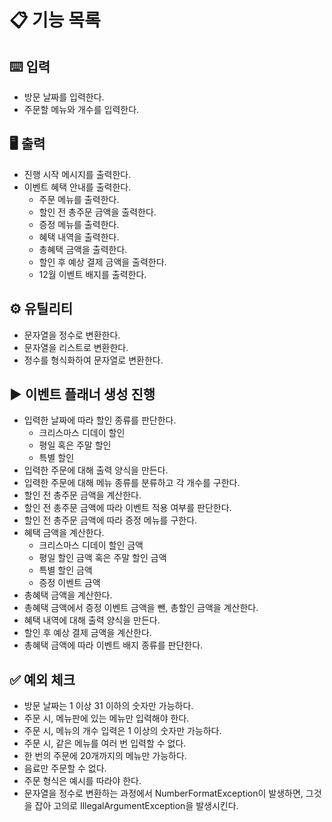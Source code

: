 # 📋 기능 목록

## ⌨️ 입력

- 방문 날짜를 입력한다.
- 주문할 메뉴와 개수를 입력한다.

## 🖥️ 출력

- 진행 시작 메시지를 출력한다.
- 이벤트 혜택 안내를 출력한다.
    - 주문 메뉴를 출력한다.
    - 할인 전 총주문 금액을 출력한다.
    - 증정 메뉴를 출력한다.
    - 혜택 내역을 출력한다.
    - 총혜택 금액을 출력한다.
    - 할인 후 예상 결제 금액을 출력한다.
    - 12월 이벤트 배지를 출력한다.

## ⚙️ 유틸리티

- 문자열을 정수로 변환한다.
- 문자열을 리스트로 변환한다.
- 정수를 형식화하여 문자열로 변환한다.

## ▶️ 이벤트 플래너 생성 진행

- 입력한 날짜에 따라 할인 종류를 판단한다.
    - 크리스마스 디데이 할인
    - 평일 혹은 주말 할인
    - 특별 할인
- 입력한 주문에 대해 출력 양식을 만든다.
- 입력한 주문에 대해 메뉴 종류를 분류하고 각 개수를 구한다.
- 할인 전 총주문 금액을 계산한다.
- 할인 전 총주문 금액에 따라 이벤트 적용 여부를 판단한다.
- 할인 전 총주문 금액에 따라 증정 메뉴를 구한다.
- 혜택 금액을 계산한다.
    - 크리스마스 디데이 할인 금액
    - 평일 할인 금액 혹은 주말 할인 금액
    - 특별 할인 금액
    - 증정 이벤트 금액
- 총혜택 금액을 계산한다.
- 총혜택 금액에서 증정 이벤트 금액을 뺀, 총할인 금액을 계산한다.
- 혜택 내역에 대해 출력 양식을 만든다.
- 할인 후 예상 결제 금액을 계산한다.
- 총혜택 금액에 따라 이벤트 배지 종류를 판단한다.

## ✅ 예외 체크

- 방문 날짜는 1 이상 31 이하의 숫자만 가능하다.
- 주문 시, 메뉴판에 있는 메뉴만 입력해야 한다.
- 주문 시, 메뉴의 개수 입력은 1 이상의 숫자만 가능하다.
- 주문 시, 같은 메뉴를 여러 번 입력할 수 없다.
- 한 번의 주문에 20개까지의 메뉴만 가능하다.
- 음료만 주문할 수 없다.
- 주문 형식은 예시를 따라야 한다.
- 문자열을 정수로 변환하는 과정에서 NumberFormatException이 발생하면, 그것을 잡아 고의로 IllegalArgumentException을 발생시킨다.